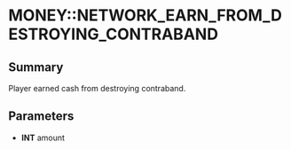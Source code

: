 # MONEY::NETWORK_EARN_FROM_DESTROYING_CONTRABAND

## Summary
Player earned cash from destroying contraband.

## Parameters
* **INT** amount